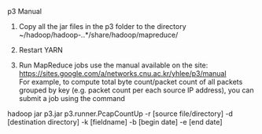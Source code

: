 p3 Manual

1. Copy all the jar files in the p3 folder to the directory ~/hadoop/hadoop-*.*.*/share/hadoop/mapreduce/

2. Restart YARN

3. Run MapReduce jobs use the manual available on the site: https://sites.google.com/a/networks.cnu.ac.kr/yhlee/p3/manual \
For example, to compute total byte count/packet count of all packets grouped by key (e.g. packet count per each source IP address), you can submit a job using the command

hadoop jar p3.jar p3.runner.PcapCountUp -r [source file/directory]  -d [destination directory] -k [fieldname]  -b [begin date] -e [end date] 




